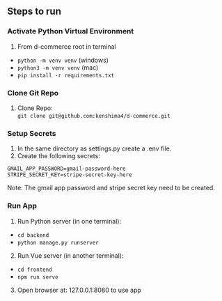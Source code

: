 ## Steps to run

### Activate Python Virtual Environment
1. From d-commerce root in terminal  
- ```python -m venv venv``` (windows)  
- ```python3 -m venv venv``` (mac)  
- ```pip install -r requirements.txt```  

### Clone Git Repo
1. Clone Repo:  
```git clone git@github.com:kenshima4/d-commerce.git```

### Setup Secrets
1. In the same directory as settings.py create a .env file.
2. Create the following secrets:
```
GMAIL_APP_PASSWORD=gmail-password-here
STRIPE_SECRET_KEY=stripe-secret-key-here
```
Note: The gmail app password and stripe secret key need to be created.

### Run App
1. Run Python server (in one terminal):
- ```cd backend```
- ```python manage.py runserver```
2. Run Vue server (in another terminal):
- ```cd frontend```
- ```npm run serve```
3. Open browser at: 127.0.0.1:8080 to use app